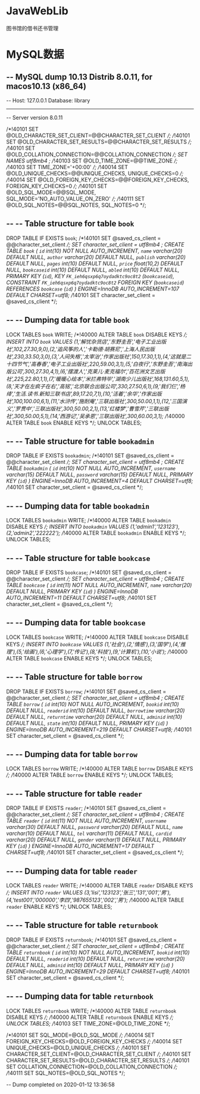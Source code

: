 # JavaWebLib
图书馆的借书还书管理
# MySQL数据
-- MySQL dump 10.13  Distrib 8.0.11, for macos10.13 (x86_64)
--
-- Host: 127.0.0.1    Database: library
-- ------------------------------------------------------
-- Server version	8.0.11

/*!40101 SET @OLD_CHARACTER_SET_CLIENT=@@CHARACTER_SET_CLIENT */;
/*!40101 SET @OLD_CHARACTER_SET_RESULTS=@@CHARACTER_SET_RESULTS */;
/*!40101 SET @OLD_COLLATION_CONNECTION=@@COLLATION_CONNECTION */;
 SET NAMES utf8mb4 ;
/*!40103 SET @OLD_TIME_ZONE=@@TIME_ZONE */;
/*!40103 SET TIME_ZONE='+00:00' */;
/*!40014 SET @OLD_UNIQUE_CHECKS=@@UNIQUE_CHECKS, UNIQUE_CHECKS=0 */;
/*!40014 SET @OLD_FOREIGN_KEY_CHECKS=@@FOREIGN_KEY_CHECKS, FOREIGN_KEY_CHECKS=0 */;
/*!40101 SET @OLD_SQL_MODE=@@SQL_MODE, SQL_MODE='NO_AUTO_VALUE_ON_ZERO' */;
/*!40111 SET @OLD_SQL_NOTES=@@SQL_NOTES, SQL_NOTES=0 */;

--
-- Table structure for table `book`
--

DROP TABLE IF EXISTS `book`;
/*!40101 SET @saved_cs_client     = @@character_set_client */;
 SET character_set_client = utf8mb4 ;
CREATE TABLE `book` (
  `id` int(10) NOT NULL AUTO_INCREMENT,
  `name` varchar(20) DEFAULT NULL,
  `author` varchar(20) DEFAULT NULL,
  `publish` varchar(20) DEFAULT NULL,
  `pages` int(10) DEFAULT NULL,
  `price` float(10,2) DEFAULT NULL,
  `bookcaseid` int(10) DEFAULT NULL,
  `abled` int(10) DEFAULT NULL,
  PRIMARY KEY (`id`),
  KEY `FK_ieh6qsxp6q7oydadktc9oc8t2` (`bookcaseid`),
  CONSTRAINT `FK_ieh6qsxp6q7oydadktc9oc8t2` FOREIGN KEY (`bookcaseid`) REFERENCES `bookcase` (`id`)
) ENGINE=InnoDB AUTO_INCREMENT=107 DEFAULT CHARSET=utf8;
/*!40101 SET character_set_client = @saved_cs_client */;

--
-- Dumping data for table `book`
--

LOCK TABLES `book` WRITE;
/*!40000 ALTER TABLE `book` DISABLE KEYS */;
INSERT INTO `book` VALUES (1,'解忧杂货店','东野圭吾','电子工业出版社',102,27.30,9,0),(2,'追风筝的人','卡勒德·胡赛尼','上海人民出版社',230,33.50,3,0),(3,'人间失格','太宰治','作家出版社',150,17.30,1,1),(4,'这就是二十四节气','高春香','电子工业出版社',220,59.00,3,1),(5,'白夜行','东野圭吾','南海出版公司',300,27.30,4,1),(6,'摆渡人','克莱儿·麦克福尔','百花洲文艺出版社',225,22.80,1,1),(7,'暖暖心绘本','米拦弗特毕','湖南少儿出版社',168,131.60,5,1),(8,'天才在左疯子在右','高铭','北京联合出版公司',330,27.50,6,1),(9,'我们仨','杨绛','生活.读书.新知三联书店',89,17.20,7,1),(10,'活着','余华','作家出版社',100,100.00,6,1),(11,'水浒传','施耐庵','三联出版社',300,50.00,1,1),(12,'三国演义','罗贯中','三联出版社',300,50.00,2,1),(13,'红楼梦','曹雪芹','三联出版社',300,50.00,5,1),(14,'西游记','吴承恩','三联出版社',300,60.00,3,1);
/*!40000 ALTER TABLE `book` ENABLE KEYS */;
UNLOCK TABLES;

--
-- Table structure for table `bookadmin`
--

DROP TABLE IF EXISTS `bookadmin`;
/*!40101 SET @saved_cs_client     = @@character_set_client */;
 SET character_set_client = utf8mb4 ;
CREATE TABLE `bookadmin` (
  `id` int(10) NOT NULL AUTO_INCREMENT,
  `username` varchar(15) DEFAULT NULL,
  `password` varchar(15) DEFAULT NULL,
  PRIMARY KEY (`id`)
) ENGINE=InnoDB AUTO_INCREMENT=4 DEFAULT CHARSET=utf8;
/*!40101 SET character_set_client = @saved_cs_client */;

--
-- Dumping data for table `bookadmin`
--

LOCK TABLES `bookadmin` WRITE;
/*!40000 ALTER TABLE `bookadmin` DISABLE KEYS */;
INSERT INTO `bookadmin` VALUES (1,'admin1','123123'),(2,'admin2','222222');
/*!40000 ALTER TABLE `bookadmin` ENABLE KEYS */;
UNLOCK TABLES;

--
-- Table structure for table `bookcase`
--

DROP TABLE IF EXISTS `bookcase`;
/*!40101 SET @saved_cs_client     = @@character_set_client */;
 SET character_set_client = utf8mb4 ;
CREATE TABLE `bookcase` (
  `id` int(11) NOT NULL AUTO_INCREMENT,
  `name` varchar(20) DEFAULT NULL,
  PRIMARY KEY (`id`)
) ENGINE=InnoDB AUTO_INCREMENT=11 DEFAULT CHARSET=utf8;
/*!40101 SET character_set_client = @saved_cs_client */;

--
-- Dumping data for table `bookcase`
--

LOCK TABLES `bookcase` WRITE;
/*!40000 ALTER TABLE `bookcase` DISABLE KEYS */;
INSERT INTO `bookcase` VALUES (1,'社会'),(2,'情感'),(3,'国学'),(4,'推理'),(5,'绘画'),(6,'心理学'),(7,'传记'),(8,'科技'),(9,'计算机'),(10,'小说');
/*!40000 ALTER TABLE `bookcase` ENABLE KEYS */;
UNLOCK TABLES;

--
-- Table structure for table `borrow`
--

DROP TABLE IF EXISTS `borrow`;
/*!40101 SET @saved_cs_client     = @@character_set_client */;
 SET character_set_client = utf8mb4 ;
CREATE TABLE `borrow` (
  `id` int(10) NOT NULL AUTO_INCREMENT,
  `bookid` int(10) DEFAULT NULL,
  `readerid` int(10) DEFAULT NULL,
  `borrowtime` varchar(20) DEFAULT NULL,
  `returntime` varchar(20) DEFAULT NULL,
  `adminid` int(10) DEFAULT NULL,
  `state` int(10) DEFAULT NULL,
  PRIMARY KEY (`id`)
) ENGINE=InnoDB AUTO_INCREMENT=219 DEFAULT CHARSET=utf8;
/*!40101 SET character_set_client = @saved_cs_client */;

--
-- Dumping data for table `borrow`
--

LOCK TABLES `borrow` WRITE;
/*!40000 ALTER TABLE `borrow` DISABLE KEYS */;
/*!40000 ALTER TABLE `borrow` ENABLE KEYS */;
UNLOCK TABLES;

--
-- Table structure for table `reader`
--

DROP TABLE IF EXISTS `reader`;
/*!40101 SET @saved_cs_client     = @@character_set_client */;
 SET character_set_client = utf8mb4 ;
CREATE TABLE `reader` (
  `id` int(11) NOT NULL AUTO_INCREMENT,
  `username` varchar(30) DEFAULT NULL,
  `password` varchar(20) DEFAULT NULL,
  `name` varchar(10) DEFAULT NULL,
  `tel` varchar(11) DEFAULT NULL,
  `cardid` varchar(20) DEFAULT NULL,
  `gender` varchar(1) DEFAULT NULL,
  PRIMARY KEY (`id`)
) ENGINE=InnoDB AUTO_INCREMENT=17 DEFAULT CHARSET=utf8;
/*!40101 SET character_set_client = @saved_cs_client */;

--
-- Dumping data for table `reader`
--

LOCK TABLES `reader` WRITE;
/*!40000 ALTER TABLE `reader` DISABLE KEYS */;
INSERT INTO `reader` VALUES (3,'lisi','123123','张三','131','001','男'),(4,'test001','000000','李四','987655123','002','男');
/*!40000 ALTER TABLE `reader` ENABLE KEYS */;
UNLOCK TABLES;

--
-- Table structure for table `returnbook`
--

DROP TABLE IF EXISTS `returnbook`;
/*!40101 SET @saved_cs_client     = @@character_set_client */;
 SET character_set_client = utf8mb4 ;
CREATE TABLE `returnbook` (
  `id` int(10) NOT NULL AUTO_INCREMENT,
  `bookid` int(10) DEFAULT NULL,
  `readerid` int(10) DEFAULT NULL,
  `returntime` varchar(20) DEFAULT NULL,
  `adminid` int(10) DEFAULT NULL,
  PRIMARY KEY (`id`)
) ENGINE=InnoDB AUTO_INCREMENT=29 DEFAULT CHARSET=utf8;
/*!40101 SET character_set_client = @saved_cs_client */;

--
-- Dumping data for table `returnbook`
--

LOCK TABLES `returnbook` WRITE;
/*!40000 ALTER TABLE `returnbook` DISABLE KEYS */;
/*!40000 ALTER TABLE `returnbook` ENABLE KEYS */;
UNLOCK TABLES;
/*!40103 SET TIME_ZONE=@OLD_TIME_ZONE */;

/*!40101 SET SQL_MODE=@OLD_SQL_MODE */;
/*!40014 SET FOREIGN_KEY_CHECKS=@OLD_FOREIGN_KEY_CHECKS */;
/*!40014 SET UNIQUE_CHECKS=@OLD_UNIQUE_CHECKS */;
/*!40101 SET CHARACTER_SET_CLIENT=@OLD_CHARACTER_SET_CLIENT */;
/*!40101 SET CHARACTER_SET_RESULTS=@OLD_CHARACTER_SET_RESULTS */;
/*!40101 SET COLLATION_CONNECTION=@OLD_COLLATION_CONNECTION */;
/*!40111 SET SQL_NOTES=@OLD_SQL_NOTES */;

-- Dump completed on 2020-01-12 13:36:58

